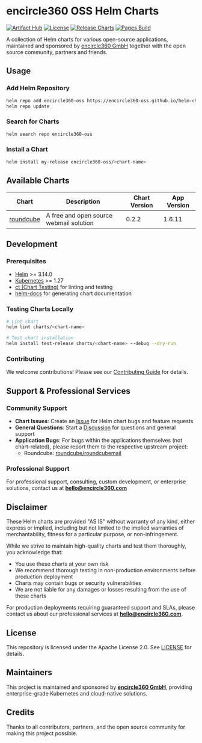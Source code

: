 # encircle360 OSS Helm Charts

[![Artifact Hub](https://img.shields.io/endpoint?url=https://artifacthub.io/badge/repository/encircle360-oss)](https://artifacthub.io/packages/search?repo=encircle360-oss)
[![License](https://img.shields.io/badge/License-Apache%202.0-blue.svg)](https://opensource.org/licenses/Apache-2.0)
[![Release Charts](https://github.com/encircle360-oss/helm-charts/actions/workflows/release.yaml/badge.svg)](https://github.com/encircle360-oss/helm-charts/actions/workflows/release.yaml)
[![Pages Build](https://github.com/encircle360-oss/helm-charts/actions/workflows/pages.yaml/badge.svg)](https://github.com/encircle360-oss/helm-charts/actions/workflows/pages.yaml)

A collection of Helm charts for various open-source applications, maintained and sponsored by [encircle360 GmbH](https://encircle360.com) together with the open source community, partners and friends.

## Usage

### Add Helm Repository

```bash
helm repo add encircle360-oss https://encircle360-oss.github.io/helm-charts/
helm repo update
```

### Search for Charts

```bash
helm search repo encircle360-oss
```

### Install a Chart

```bash
helm install my-release encircle360-oss/<chart-name>
```

## Available Charts

| Chart | Description | Chart Version | App Version |
|-------|-------------|---------------|--------------|
| [roundcube](./charts/roundcube) | A free and open source webmail solution | 0.2.2 | 1.6.11 |

## Development

### Prerequisites

- [Helm](https://helm.sh/docs/intro/install/) >= 3.14.0
- [Kubernetes](https://kubernetes.io/) >= 1.27
- [ct (Chart Testing)](https://github.com/helm/chart-testing) for linting and testing
- [helm-docs](https://github.com/norwoodj/helm-docs) for generating chart documentation

### Testing Charts Locally

```bash
# Lint chart
helm lint charts/<chart-name>

# Test chart installation
helm install test-release charts/<chart-name> --debug --dry-run
```

### Contributing

We welcome contributions! Please see our [Contributing Guide](CONTRIBUTING.md) for details.

## Support & Professional Services

### Community Support

- **Chart Issues**: Create an [Issue](https://github.com/encircle360-oss/helm-charts/issues) for Helm chart bugs and feature requests
- **General Questions**: Start a [Discussion](https://github.com/encircle360-oss/helm-charts/discussions) for questions and general support
- **Application Bugs**: For bugs within the applications themselves (not chart-related), please report them to the respective upstream project:
  - Roundcube: [roundcube/roundcubemail](https://github.com/roundcube/roundcubemail/issues)

### Professional Support

For professional support, consulting, custom development, or enterprise solutions, contact us at **hello@encircle360.com**

## Disclaimer

These Helm charts are provided "AS IS" without warranty of any kind, either express or implied, including but not limited to the implied warranties of merchantability, fitness for a particular purpose, or non-infringement.

While we strive to maintain high-quality charts and test them thoroughly, you acknowledge that:
- You use these charts at your own risk
- We recommend thorough testing in non-production environments before production deployment
- Charts may contain bugs or security vulnerabilities
- We are not liable for any damages or losses resulting from the use of these charts

For production deployments requiring guaranteed support and SLAs, please contact us about our professional services at **hello@encircle360.com**.

## License

This repository is licensed under the Apache License 2.0. See [LICENSE](LICENSE) for details.

## Maintainers

This project is maintained and sponsored by **[encircle360 GmbH](https://encircle360.com)**, providing enterprise-grade Kubernetes and cloud-native solutions.

## Credits

Thanks to all contributors, partners, and the open source community for making this project possible.

